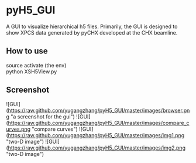 # pyH5_GUI
A GUI to visualize hierarchical h5 files. Primarily, the GUI is designed to show XPCS data generated by pyCHX developed at the CHX beamline.

## How to use
source activate (the env)\
python XSH5View.py

## Screenshot

![GUI] (https://raw.github.com/yugangzhang/pyH5_GUI/master/images/browser.png "a screenshot for the gui")
![GUI] (https://raw.github.com/yugangzhang/pyH5_GUI/master/images/compare_curves.png "compare curves")
![GUI] (https://raw.github.com/yugangzhang/pyH5_GUI/master/images/img1.png "two-D image")
![GUI] (https://raw.github.com/yugangzhang/pyH5_GUI/master/images/img2.png "two-D image") 
